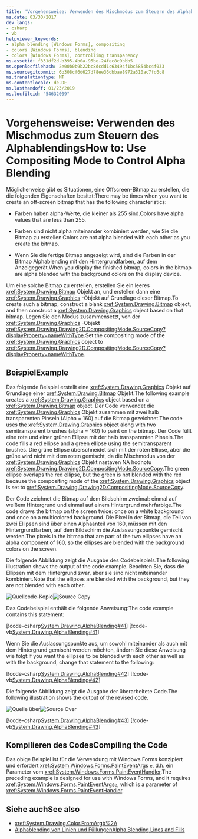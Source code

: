```yaml
---
title: 'Vorgehensweise: Verwenden des Mischmodus zum Steuern des Alphablendings'
ms.date: 03/30/2017
dev_langs:
- csharp
- vb
helpviewer_keywords:
- alpha blending [Windows Forms], compositing
- colors [Windows Forms], blending
- colors [Windows Forms], controlling transparency
ms.assetid: f331df2d-b395-4b0a-95be-24fec8c9bbb5
ms.openlocfilehash: 2e00b0b9b22bc8dcdd1c63494f1bc5854bc4f033
ms.sourcegitcommit: 6b308cf6d627d78ee36dbbae8972a310ac7fd6c8
ms.translationtype: MT
ms.contentlocale: de-DE
ms.lasthandoff: 01/23/2019
ms.locfileid: "54632009"
---
```

# <a name="how-to-use-compositing-mode-to-control-alpha-blending"></a><span data-ttu-id="33d39-102">Vorgehensweise: Verwenden des Mischmodus zum Steuern des Alphablendings</span><span class="sxs-lookup"><span data-stu-id="33d39-102">How to: Use Compositing Mode to Control Alpha Blending</span></span>
<span data-ttu-id="33d39-103">Möglicherweise gibt es Situationen, eine Offscreen-Bitmap zu erstellen, die die folgenden Eigenschaften besitzt:</span><span class="sxs-lookup"><span data-stu-id="33d39-103">There may be times when you want to create an off-screen bitmap that has the following characteristics:</span></span>  
  
-   <span data-ttu-id="33d39-104">Farben haben alpha-Werte, die kleiner als 255 sind.</span><span class="sxs-lookup"><span data-stu-id="33d39-104">Colors have alpha values that are less than 255.</span></span>  
  
-   <span data-ttu-id="33d39-105">Farben sind nicht alpha miteinander kombiniert werden, wie Sie die Bitmap zu erstellen.</span><span class="sxs-lookup"><span data-stu-id="33d39-105">Colors are not alpha blended with each other as you create the bitmap.</span></span>  
  
-   <span data-ttu-id="33d39-106">Wenn Sie die fertige Bitmap angezeigt wird, sind die Farben in der Bitmap Alphablending mit den Hintergrundfarben, auf dem Anzeigegerät.</span><span class="sxs-lookup"><span data-stu-id="33d39-106">When you display the finished bitmap, colors in the bitmap are alpha blended with the background colors on the display device.</span></span>  
  
 <span data-ttu-id="33d39-107">Um eine solche Bitmap zu erstellen, erstellen Sie ein leeres <xref:System.Drawing.Bitmap> Objekt an, und erstellen dann eine <xref:System.Drawing.Graphics> -Objekt auf Grundlage dieser Bitmap.</span><span class="sxs-lookup"><span data-stu-id="33d39-107">To create such a bitmap, construct a blank <xref:System.Drawing.Bitmap> object, and then construct a <xref:System.Drawing.Graphics> object based on that bitmap.</span></span> <span data-ttu-id="33d39-108">Legen Sie den Modus zusammensetzt, von der <xref:System.Drawing.Graphics> -Objekt <xref:System.Drawing.Drawing2D.CompositingMode.SourceCopy?displayProperty=nameWithType>.</span><span class="sxs-lookup"><span data-stu-id="33d39-108">Set the compositing mode of the <xref:System.Drawing.Graphics> object to <xref:System.Drawing.Drawing2D.CompositingMode.SourceCopy?displayProperty=nameWithType>.</span></span>  
  
## <a name="example"></a><span data-ttu-id="33d39-109">Beispiel</span><span class="sxs-lookup"><span data-stu-id="33d39-109">Example</span></span>  
 <span data-ttu-id="33d39-110">Das folgende Beispiel erstellt eine <xref:System.Drawing.Graphics> Objekt auf Grundlage einer <xref:System.Drawing.Bitmap> Objekt.</span><span class="sxs-lookup"><span data-stu-id="33d39-110">The following example creates a <xref:System.Drawing.Graphics> object based on a <xref:System.Drawing.Bitmap> object.</span></span> <span data-ttu-id="33d39-111">Der Code verwendet die <xref:System.Drawing.Graphics> Objekt zusammen mit zwei halb transparenten Pinseln (Alpha = 160) auf die Bitmap gezeichnet.</span><span class="sxs-lookup"><span data-stu-id="33d39-111">The code uses the <xref:System.Drawing.Graphics> object along with two semitransparent brushes (alpha = 160) to paint on the bitmap.</span></span> <span data-ttu-id="33d39-112">Der Code füllt eine rote und einer grünen Ellipse mit der halb transparenten Pinseln.</span><span class="sxs-lookup"><span data-stu-id="33d39-112">The code fills a red ellipse and a green ellipse using the semitransparent brushes.</span></span> <span data-ttu-id="33d39-113">Die grüne Ellipse überschneidet sich mit der roten Ellipse, aber die grüne wird nicht mit dem roten gemischt, da die Mischmodus von der <xref:System.Drawing.Graphics> Objekt nastaven NA hodnotu <xref:System.Drawing.Drawing2D.CompositingMode.SourceCopy>.</span><span class="sxs-lookup"><span data-stu-id="33d39-113">The green ellipse overlaps the red ellipse, but the green is not blended with the red because the compositing mode of the <xref:System.Drawing.Graphics> object is set to <xref:System.Drawing.Drawing2D.CompositingMode.SourceCopy>.</span></span>  
  
 <span data-ttu-id="33d39-114">Der Code zeichnet die Bitmap auf dem Bildschirm zweimal: einmal auf weißem Hintergrund und einmal auf einem Hintergrund mehrfarbige.</span><span class="sxs-lookup"><span data-stu-id="33d39-114">The code draws the bitmap on the screen twice: once on a white background and once on a multicolored background.</span></span> <span data-ttu-id="33d39-115">Die Pixel in der Bitmap, die Teil von zwei Ellipsen sind über einen Alphaanteil von 160, müssen mit den Hintergrundfarben, auf dem Bildschirm die Auslassungspunkte gemischt werden.</span><span class="sxs-lookup"><span data-stu-id="33d39-115">The pixels in the bitmap that are part of the two ellipses have an alpha component of 160, so the ellipses are blended with the background colors on the screen.</span></span>  
  
 <span data-ttu-id="33d39-116">Die folgende Abbildung zeigt die Ausgabe des Codebeispiels.</span><span class="sxs-lookup"><span data-stu-id="33d39-116">The following illustration shows the output of the code example.</span></span> <span data-ttu-id="33d39-117">Beachten Sie, dass die Ellipsen mit dem Hintergrund zwar, aber sie sind nicht miteinander kombiniert.</span><span class="sxs-lookup"><span data-stu-id="33d39-117">Note that the ellipses are blended with the background, but they are not blended with each other.</span></span>  
  
 <span data-ttu-id="33d39-118">![Quellcode-Kopie](../../../../docs/framework/winforms/advanced/media/sourcecopy.png "Sourcecopy")</span><span class="sxs-lookup"><span data-stu-id="33d39-118">![Source Copy](../../../../docs/framework/winforms/advanced/media/sourcecopy.png "sourcecopy")</span></span>  
  
 <span data-ttu-id="33d39-119">Das Codebeispiel enthält die folgende Anweisung:</span><span class="sxs-lookup"><span data-stu-id="33d39-119">The code example contains this statement:</span></span>  
  
 [!code-csharp[System.Drawing.AlphaBlending#41](../../../../samples/snippets/csharp/VS_Snippets_Winforms/System.Drawing.AlphaBlending/CS/Class1.cs#41)]
 [!code-vb[System.Drawing.AlphaBlending#41](../../../../samples/snippets/visualbasic/VS_Snippets_Winforms/System.Drawing.AlphaBlending/VB/Class1.vb#41)]  
  
 <span data-ttu-id="33d39-120">Wenn Sie die Auslassungspunkte aus, um sowohl miteinander als auch mit dem Hintergrund gemischt werden möchten, ändern Sie diese Anweisung wie folgt:</span><span class="sxs-lookup"><span data-stu-id="33d39-120">If you want the ellipses to be blended with each other as well as with the background, change that statement to the following:</span></span>  
  
 [!code-csharp[System.Drawing.AlphaBlending#42](../../../../samples/snippets/csharp/VS_Snippets_Winforms/System.Drawing.AlphaBlending/CS/Class1.cs#42)]
 [!code-vb[System.Drawing.AlphaBlending#42](../../../../samples/snippets/visualbasic/VS_Snippets_Winforms/System.Drawing.AlphaBlending/VB/Class1.vb#42)]  
  
 <span data-ttu-id="33d39-121">Die folgende Abbildung zeigt die Ausgabe der überarbeitete Code.</span><span class="sxs-lookup"><span data-stu-id="33d39-121">The following illustration shows the output of the revised code.</span></span>  
  
 <span data-ttu-id="33d39-122">![Quelle über](../../../../docs/framework/winforms/advanced/media/sourceover.png "Sourceover")</span><span class="sxs-lookup"><span data-stu-id="33d39-122">![Source Over](../../../../docs/framework/winforms/advanced/media/sourceover.png "sourceover")</span></span>  
  
 [!code-csharp[System.Drawing.AlphaBlending#43](../../../../samples/snippets/csharp/VS_Snippets_Winforms/System.Drawing.AlphaBlending/CS/Class1.cs#43)]
 [!code-vb[System.Drawing.AlphaBlending#43](../../../../samples/snippets/visualbasic/VS_Snippets_Winforms/System.Drawing.AlphaBlending/VB/Class1.vb#43)]  
  
## <a name="compiling-the-code"></a><span data-ttu-id="33d39-123">Kompilieren des Codes</span><span class="sxs-lookup"><span data-stu-id="33d39-123">Compiling the Code</span></span>  
 <span data-ttu-id="33d39-124">Das obige Beispiel ist für die Verwendung mit Windows Forms konzipiert und erfordert <xref:System.Windows.Forms.PaintEventArgs> `e`, d.h. ein Parameter vom <xref:System.Windows.Forms.PaintEventHandler>.</span><span class="sxs-lookup"><span data-stu-id="33d39-124">The preceding example is designed for use with Windows Forms, and it requires <xref:System.Windows.Forms.PaintEventArgs>`e`, which is a parameter of <xref:System.Windows.Forms.PaintEventHandler>.</span></span>  
  
## <a name="see-also"></a><span data-ttu-id="33d39-125">Siehe auch</span><span class="sxs-lookup"><span data-stu-id="33d39-125">See also</span></span>
- <xref:System.Drawing.Color.FromArgb%2A>
- [<span data-ttu-id="33d39-126">Alphablending von Linien und Füllungen</span><span class="sxs-lookup"><span data-stu-id="33d39-126">Alpha Blending Lines and Fills</span></span>](../../../../docs/framework/winforms/advanced/alpha-blending-lines-and-fills.md)

